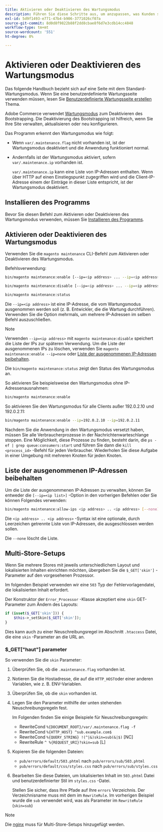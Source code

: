 ```yaml
---
title: Aktivieren oder Deaktivieren des Wartungsmodus
description: Führen Sie diese Schritte aus, um anzupassen, was Kunden sehen, wenn Ihre Adobe Commerce- oder Magento Open Source-Bereitstellung zur Wartung heruntergefahren ist.
exl-id: 5d9f1493-e771-47b4-b906-3771026cf07a
source-git-commit: 8d0d8f9822b88f2dd8cbae8f6d7e3cdb14cc4848
workflow-type: tm+mt
source-wordcount: '551'
ht-degree: 0%

---
```


# Aktivieren oder Deaktivieren des Wartungsmodus

Das folgende Handbuch bezieht sich auf eine Seite mit dem Standard-Wartungsmodus. Wenn Sie eine benutzerdefinierte Wartungsseite verwenden müssen, lesen Sie [Benutzerdefinierte Wartungsseite erstellen](../../upgrade/troubleshooting/maintenance-mode-options.md) Thema.

Adobe Commerce verwendet [Wartungsmodus](../../configuration/bootstrap/application-modes.md#maintenance-mode) zum Deaktivieren des Bootstrapping. Die Deaktivierung des Bootstrapping ist hilfreich, wenn Sie Ihre Site verwalten, aktualisieren oder neu konfigurieren.

Das Programm erkennt den Wartungsmodus wie folgt:

* Wenn `var/.maintenance.flag` nicht vorhanden ist, ist der Wartungsmodus deaktiviert und die Anwendung funktioniert normal.
* Andernfalls ist der Wartungsmodus aktiviert, sofern `var/.maintenance.ip` vorhanden ist.

  `var/.maintenance.ip` kann eine Liste von IP-Adressen enthalten. Wenn über HTTP auf einen Einstiegspunkt zugegriffen wird und die Client-IP-Adresse einem der Einträge in dieser Liste entspricht, ist der Wartungsmodus deaktiviert.

## Installieren des Programms

Bevor Sie diesen Befehl zum Aktivieren oder Deaktivieren des Wartungsmodus verwenden, müssen Sie [Installieren des Programms](../advanced.md).

## Aktivieren oder Deaktivieren des Wartungsmodus

Verwenden Sie die `magento maintenance` CLI-Befehl zum Aktivieren oder Deaktivieren des Wartungsmodus.

Befehlsverwendung:

```bash
bin/magento maintenance:enable [--ip=<ip address> ... --ip=<ip address>] | [ip=none]
```

```bash
bin/magento maintenance:disable [--ip=<ip address> ... --ip=<ip address>] | [ip=none]
```

```bash
bin/magento maintenance:status
```

Die `--ip=<ip address>` ist eine IP-Adresse, die vom Wartungsmodus ausgenommen werden soll (z. B. Entwickler, die die Wartung durchführen). Verwenden Sie die Option mehrmals, um mehrere IP-Adressen im selben Befehl auszuschließen.

>[!NOTE]
>
>Verwenden `--ip=<ip address>` mit `magento maintenance:disable` speichert die Liste der IPs zur späteren Verwendung. Um die Liste der ausgenommenen IPs zu löschen, verwenden Sie `magento maintenance:enable --ip=none` oder [Liste der ausgenommenen IP-Adressen beibehalten](#maintain-the-list-of-exempt-ip-addresses).

Die `bin/magento maintenance:status` zeigt den Status des Wartungsmodus an.

So aktivieren Sie beispielsweise den Wartungsmodus ohne IP-Adressenausnahmen:

```bash
bin/magento maintenance:enable
```

So aktivieren Sie den Wartungsmodus für alle Clients außer 192.0.2.10 und 192.0.2.11:

```bash
bin/magento maintenance:enable --ip=192.0.2.10 --ip=192.0.2.11
```

Nachdem Sie die Anwendung in den Wartungsmodus versetzt haben, müssen Sie alle Verbraucherprozesse in der Nachrichtenwarteschlange stoppen.
Eine Möglichkeit, diese Prozesse zu finden, besteht darin, die `ps -ef | grep queue:consumers:start` und führen Sie dann die `kill <process_id>` -Befehl für jeden Verbraucher. Wiederholen Sie diese Aufgabe in einer Umgebung mit mehreren Knoten für jeden Knoten.

## Liste der ausgenommenen IP-Adressen beibehalten

Um die Liste der ausgenommenen IP-Adressen zu verwalten, können Sie entweder die `[--ip=<ip list>]` -Option in den vorherigen Befehlen oder Sie können Folgendes verwenden:

```bash
bin/magento maintenance:allow-ips <ip address> .. <ip address> [--none]
```

Die `<ip address> .. <ip address>` -Syntax ist eine optionale, durch Leerzeichen getrennte Liste von IP-Adressen, die ausgeschlossen werden sollen.

Die `--none` löscht die Liste.

## Multi-Store-Setups

<!-- To set up multiple stores, each with a different layout and localized content, create a skin for each and put it into `pub/errors/{name}` where `{name}` is the store code. To distinguish between stores and websites with the same instance, use `pub/errors/{type}-{name}` where `{type}` is either `store` or `website` and matches the `MAGE_RUN_TYPE` in your server configuration. Another option is to pass the `$_GET['skin']` parameter to the intended processor. This method requires a specific configuration on your server. -->
<!-- Replace the line below with the commented text after https://github.com/magento/magento2/pull/35095 is merged. -->

Wenn Sie mehrere Stores mit jeweils unterschiedlichem Layout und lokalisierten Inhalten einrichten möchten, übergeben Sie die `$_GET['skin']` -Parameter auf den vorgesehenen Prozessor.

Im folgenden Beispiel verwenden wir eine `503` Typ der Fehlervorlagendatei, die lokalisierten Inhalt erfordert.

Der Konstruktor der `Error_Processor` -Klasse akzeptiert eine `skin` GET-Parameter zum Ändern des Layouts:

```php
if (isset($_GET['skin'])) {
    $this->_setSkin($_GET['skin']);
}
```

Dies kann auch zu einer Neuschreibungsregel im Abschnitt `.htaccess` Datei, die eine `skin` -Parameter an die URL an.

### $_GET[&quot;haut&quot;] parameter

So verwenden Sie die `skin` Parameter:

1. Überprüfen Sie, ob die `.maintenance.flag` vorhanden ist.
1. Notieren Sie die Hostadresse, die auf die `HTTP_HOST`oder einer anderen Variablen, wie z. B. ENV-Variablen.
1. Überprüfen Sie, ob die `skin` vorhanden ist.
1. Legen Sie den Parameter mithilfe der unten stehenden Neuschreibungsregeln fest.

   Im Folgenden finden Sie einige Beispiele für Neuschreibungsregeln:

   * RewriteCond `%{DOCUMENT_ROOT}/var/.maintenance.flag -f`
   * RewriteCond `%{HTTP_HOST} ^sub.example.com$`
   * RewriteCond `%{QUERY_STRING} !(^|&)skin=sub(&|$)` [NC]
   * RewriteRule `^ %{REQUEST_URI}?skin=sub` [L]

1. Kopieren Sie die folgenden Dateien:

   * `pub/errors/default/503.phtml` nach `pub/errors/sub/503.phtml`
   * `pub/errors/default/css/styles.css` nach `pub/errors/sub/styles.css`

1. Bearbeiten Sie diese Dateien, um lokalisierten Inhalt im `503.phtml` Datei und benutzerdefinierter Stil im `styles.css` -Datei.

   Stellen Sie sicher, dass Ihre Pfade auf Ihre `errors` Verzeichnis. Der Verzeichnisname muss mit dem im `RewriteRule`. Im vorherigen Beispiel wurde die `sub` verwendet wird, was als Parameter im `RewriteRule` (`skin=sub`)

>[!NOTE]
>
>Die [nginx](../../configuration/multi-sites/ms-nginx.md) muss für Multi-Store-Setups hinzugefügt werden.
